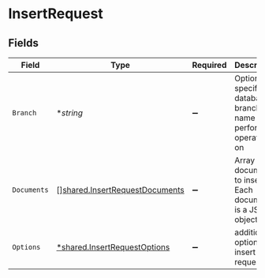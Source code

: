 # InsertRequest


## Fields

| Field                                                                                   | Type                                                                                    | Required                                                                                | Description                                                                             |
| --------------------------------------------------------------------------------------- | --------------------------------------------------------------------------------------- | --------------------------------------------------------------------------------------- | --------------------------------------------------------------------------------------- |
| `Branch`                                                                                | **string*                                                                               | :heavy_minus_sign:                                                                      | Optionally specify a database branch name to perform operation on                       |
| `Documents`                                                                             | [][shared.InsertRequestDocuments](../../../pkg/models/shared/insertrequestdocuments.md) | :heavy_minus_sign:                                                                      | Array of documents to insert. Each document is a JSON object.                           |
| `Options`                                                                               | [*shared.InsertRequestOptions](../../../pkg/models/shared/insertrequestoptions.md)      | :heavy_minus_sign:                                                                      | additional options for insert requests.                                                 |